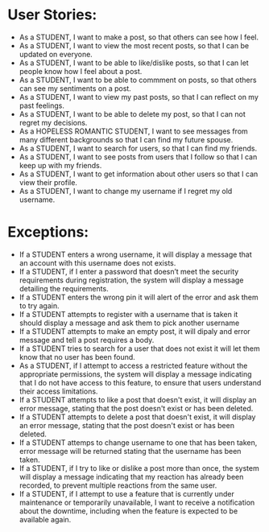 # User Stories:

- As a STUDENT, I want to make a post, so that others can see how I feel.
- As a STUDENT, I want to view the most recent posts, so that I can be updated on everyone.
- As a STUDENT, I want to be able to like/dislike posts, so that I can let people know how I feel about a post. 
- As a STUDENT, I want to be able to commment on posts, so that others can see my sentiments on a post.
- As a STUDENT, I want to view my past posts, so that I can reflect on my past feelings.
- As a STUDENT, I want to be able to delete my post, so that I can not regret my decisions.
- As a HOPELESS ROMANTIC STUDENT, I want to see messages from many different backgrounds so that I can find my future spouse.
- As a STUDENT, I want to search for users, so that I can find my friends.
- As a STUDENT, I want to see posts from users that I follow so that I can keep up with my friends.
- As a STUDENT, I want to get information about other users so that I can view their profile.
- As a STUDENT, I want to change my username if I regret my old username.

# Exceptions:

- If a STUDENT enters a wrong username, it will display a message that an account with this username does not exists.
- If a STUDENT, if I enter a password that doesn’t meet the security requirements during registration, the system will display a message detailing the requirements.
- If a STUDENT enters the wrong pin it will alert of the error and ask them to try again.
- If a STUDENT attempts to register with a username that is taken it should display a message and ask them to pick another username
- If a STUDENT attempts to make an empty post, it will dipaly and error message and tell a post requires a body.
- If a STUDENT tries to search for a user that does not exist it will let them know that no user has been found.
- As a STUDENT, if I attempt to access a restricted feature without the appropriate permissions, the system will display a message indicating that I do not have access to this feature, to ensure that users understand their access limitations.
- If a STUDENT attempts to like a post that doesn't exist, it will display an error message, stating that the post doesn't exist or has been deleted.
- If a STUDENT attempts to delete a post that doesn't exist, it will display an error message, stating that the post doesn't exist or has been deleted.
- If a STUDENT attemps to change username to one that has been taken, error message will be returned stating that the username has been taken.
- If a STUDENT, if I try to like or dislike a post more than once, the system will display a message indicating that my reaction has already been recorded, to prevent multiple reactions from the same user.
- If a STUDENT, if I attempt to use a feature that is currently under maintenance or temporarily unavailable, I want to receive a notification about the downtime, including when the feature is expected to be available again.


